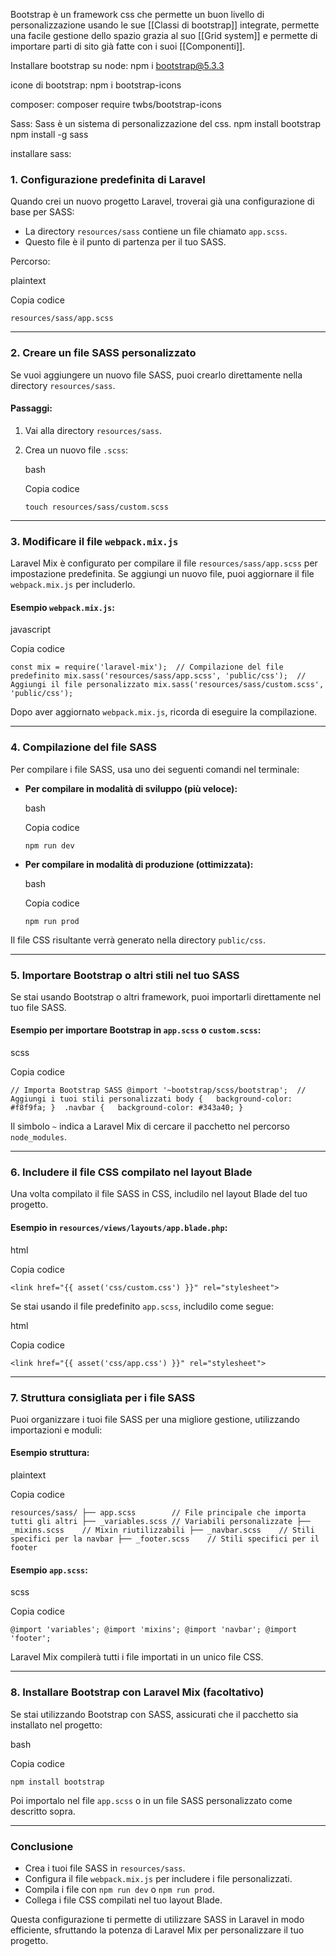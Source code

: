 Bootstrap è un framework css che permette un buon livello di personalizzazione usando le sue [[Classi di bootstrap]] integrate, permette una facile gestione dello spazio grazia al suo [[Grid system]] e permette di importare parti di sito già fatte con i suoi [[Componenti]].

Installare bootstrap su node:
npm i bootstrap@5.3.3

icone di bootstrap:
npm i bootstrap-icons

composer:
composer require twbs/bootstrap-icons

Sass:
Sass è un sistema di personalizzazione del css.
npm install bootstrap
npm install -g sass

installare sass:
### **1. Configurazione predefinita di Laravel**

Quando crei un nuovo progetto Laravel, troverai già una configurazione di base per SASS:

- La directory `resources/sass` contiene un file chiamato `app.scss`.
- Questo file è il punto di partenza per il tuo SASS.

Percorso:

plaintext

Copia codice

`resources/sass/app.scss`

---

### **2. Creare un file SASS personalizzato**

Se vuoi aggiungere un nuovo file SASS, puoi crearlo direttamente nella directory `resources/sass`.

#### Passaggi:

1. Vai alla directory `resources/sass`.
2. Crea un nuovo file `.scss`:
    
    bash
    
    Copia codice
    
    `touch resources/sass/custom.scss`
    

---

### **3. Modificare il file `webpack.mix.js`**

Laravel Mix è configurato per compilare il file `resources/sass/app.scss` per impostazione predefinita. Se aggiungi un nuovo file, puoi aggiornare il file `webpack.mix.js` per includerlo.

#### Esempio `webpack.mix.js`:

javascript

Copia codice

`const mix = require('laravel-mix');  // Compilazione del file predefinito mix.sass('resources/sass/app.scss', 'public/css');  // Aggiungi il file personalizzato mix.sass('resources/sass/custom.scss', 'public/css');`

Dopo aver aggiornato `webpack.mix.js`, ricorda di eseguire la compilazione.

---

### **4. Compilazione del file SASS**

Per compilare i file SASS, usa uno dei seguenti comandi nel terminale:

- **Per compilare in modalità di sviluppo (più veloce):**
    
    bash
    
    Copia codice
    
    `npm run dev`
    
- **Per compilare in modalità di produzione (ottimizzata):**
    
    bash
    
    Copia codice
    
    `npm run prod`
    

Il file CSS risultante verrà generato nella directory `public/css`.

---

### **5. Importare Bootstrap o altri stili nel tuo SASS**

Se stai usando Bootstrap o altri framework, puoi importarli direttamente nel tuo file SASS.

#### Esempio per importare Bootstrap in `app.scss` o `custom.scss`:

scss

Copia codice

`// Importa Bootstrap SASS @import '~bootstrap/scss/bootstrap';  // Aggiungi i tuoi stili personalizzati body {   background-color: #f8f9fa; }  .navbar {   background-color: #343a40; }`

Il simbolo `~` indica a Laravel Mix di cercare il pacchetto nel percorso `node_modules`.

---

### **6. Includere il file CSS compilato nel layout Blade**

Una volta compilato il file SASS in CSS, includilo nel layout Blade del tuo progetto.

#### Esempio in `resources/views/layouts/app.blade.php`:

html

Copia codice

`<link href="{{ asset('css/custom.css') }}" rel="stylesheet">`

Se stai usando il file predefinito `app.scss`, includilo come segue:

html

Copia codice

`<link href="{{ asset('css/app.css') }}" rel="stylesheet">`

---

### **7. Struttura consigliata per i file SASS**

Puoi organizzare i tuoi file SASS per una migliore gestione, utilizzando importazioni e moduli:

#### Esempio struttura:

plaintext

Copia codice

`resources/sass/ ├── app.scss        // File principale che importa tutti gli altri ├── _variables.scss // Variabili personalizzate ├── _mixins.scss    // Mixin riutilizzabili ├── _navbar.scss    // Stili specifici per la navbar ├── _footer.scss    // Stili specifici per il footer`

#### Esempio `app.scss`:

scss

Copia codice

`@import 'variables'; @import 'mixins'; @import 'navbar'; @import 'footer';`

Laravel Mix compilerà tutti i file importati in un unico file CSS.

---

### **8. Installare Bootstrap con Laravel Mix (facoltativo)**

Se stai utilizzando Bootstrap con SASS, assicurati che il pacchetto sia installato nel progetto:

bash

Copia codice

`npm install bootstrap`

Poi importalo nel file `app.scss` o in un file SASS personalizzato come descritto sopra.

---

### **Conclusione**

- Crea i tuoi file SASS in `resources/sass`.
- Configura il file `webpack.mix.js` per includere i file personalizzati.
- Compila i file con `npm run dev` o `npm run prod`.
- Collega i file CSS compilati nel tuo layout Blade.

Questa configurazione ti permette di utilizzare SASS in Laravel in modo efficiente, sfruttando la potenza di Laravel Mix per personalizzare il tuo progetto.